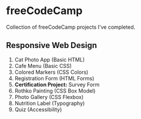 # freeCodeCamp
Collection of freeCodeCamp projects I've completed.

## Responsive Web Design
1. Cat Photo App (Basic HTML)
2. Cafe Menu (Basic CSS)
3. Colored Markers (CSS Colors)
4. Registration Form (HTML Forms)
5. <b>Certification Project:</b> Survey Form
6. Rothko Painting (CSS Box Model)
7. Photo Gallery (CSS Flexbox)
8. Nutrition Label (Typography)
9. Quiz (Accessibility)